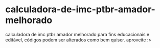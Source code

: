 # calculadora-de-imc-ptbr-amador-melhorado
calculadora de imc ptbr amador melhorado para fins educacionais e editável, códigos podem ser alterados como bem quiser. aproveite :>

